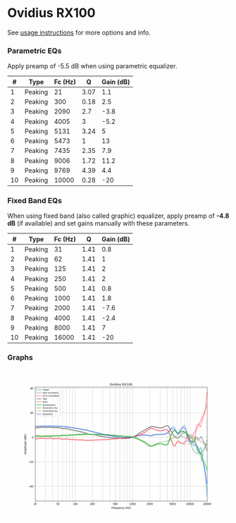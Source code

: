 # Ovidius RX100
See [usage instructions](https://github.com/jaakkopasanen/AutoEq#usage) for more options and info.

### Parametric EQs
Apply preamp of -5.5 dB when using parametric equalizer.

|   # | Type    |   Fc (Hz) |    Q |   Gain (dB) |
|-----|---------|-----------|------|-------------|
|   1 | Peaking |        21 | 3.07 |         1.1 |
|   2 | Peaking |       300 | 0.18 |         2.5 |
|   3 | Peaking |      2090 | 2.7  |        -3.8 |
|   4 | Peaking |      4005 | 3    |        -5.2 |
|   5 | Peaking |      5131 | 3.24 |         5   |
|   6 | Peaking |      5473 | 1    |        13   |
|   7 | Peaking |      7435 | 2.35 |         7.9 |
|   8 | Peaking |      9006 | 1.72 |        11.2 |
|   9 | Peaking |      9769 | 4.39 |         4.4 |
|  10 | Peaking |     10000 | 0.28 |       -20   |

### Fixed Band EQs
When using fixed band (also called graphic) equalizer, apply preamp of **-4.8 dB** (if available) and set gains manually with these parameters.

|   # | Type    |   Fc (Hz) |    Q |   Gain (dB) |
|-----|---------|-----------|------|-------------|
|   1 | Peaking |        31 | 1.41 |         0.8 |
|   2 | Peaking |        62 | 1.41 |         1   |
|   3 | Peaking |       125 | 1.41 |         2   |
|   4 | Peaking |       250 | 1.41 |         2   |
|   5 | Peaking |       500 | 1.41 |         0.8 |
|   6 | Peaking |      1000 | 1.41 |         1.8 |
|   7 | Peaking |      2000 | 1.41 |        -7.6 |
|   8 | Peaking |      4000 | 1.41 |        -2.4 |
|   9 | Peaking |      8000 | 1.41 |         7   |
|  10 | Peaking |     16000 | 1.41 |       -20   |

### Graphs
![](./Ovidius%20RX100.png)
